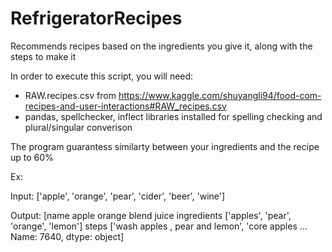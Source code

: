 # RefrigeratorRecipes
Recommends recipes based on the ingredients you give it, along with the steps to make it


In order to execute this script, you will need:
- RAW.recipes.csv from https://www.kaggle.com/shuyangli94/food-com-recipes-and-user-interactions#RAW_recipes.csv
- pandas, spellchecker, inflect libraries installed for spelling checking and plural/singular converison


The program guarantess similarty between your ingredients and the recipe up to 60%

Ex:

Input:
['apple', 'orange', 'pear', 'cider', 'beer', 'wine']

Output:
[name                                    apple orange blend juice
ingredients                ['apples', 'pear', 'orange', 'lemon']
steps          ['wash apples , pear and lemon', 'core apples ...
Name: 7640, dtype: object]
